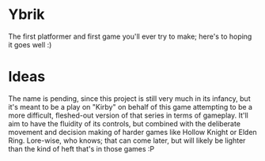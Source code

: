 # Ybrik
The first platformer and first game you'll ever try to make; here's to hoping it goes well :)

# Ideas
The name is pending, since this project is still very much in its infancy, but it's meant to be a play on "Kirby" on behalf of this game attempting to be a more difficult, fleshed-out version of that series in terms of gameplay. It'll aim to have the fluidity of its controls, but combined with the deliberate movement and decision making of harder games like Hollow Knight or Elden Ring.
Lore-wise, who knows; that can come later, but will likely be lighter than the kind of heft that's in those games :P
